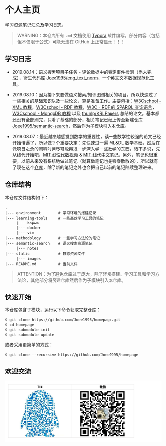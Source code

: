 # 个人主页
学习资源笔记汇总及学习日志。

> WARNING：本仓库所有 `.md` 文档使用 [Typora](<https://www.typora.io/>) 软件编写，部分内容（包括但不仅限于公式）可能无法在 GitHub 上正常显示！！！

## 学习日志

- 2019.08.14：语义搜索项目子任务 - 评论数据中的特定事件检测（尚未完成），衍生代码库 [Joee1995/eng_text_norm](<https://github.com/Joee1995/eng_text_norm>)，一个英文文本数据规范化工具。

- 2019.08.10：因为接下来要做语义搜索/知识图谱相关的项目，所以快速过了一些相关的基础知识以及一些论文，算是准备工作。主要包括：[W3Cschool - XML 教程](<https://www.w3cschool.cn/xml/?>)，[W3Cschool - RDF 教程](<https://www.w3cschool.cn/rdf/?>)，[W3C - RDF 的 SPARQL 查询语言](<https://www.w3.org/TR/rdf-sparql-query/>)，[W3Cschool - MongoDB 教程](<https://www.w3cschool.cn/mongodb/?>) 以及 [thunlp/KRLPapers](<https://github.com/thunlp/KRLPapers>) 总结的论文。基本都还没有全部刷完，只看了基础的部分，相关笔记已经上传至新建仓库 [Joee1995/semantic-search](<https://github.com/Joee1995/semantic-search>)，然后作为子模块引入本仓库。

- 2019.08.07：最近越来越感觉到数学的重要性，读一些数学性较强的论文已经开始懵逼了，所以做了个重要决定：先快速过一遍 ML&DL 数学基础，然后在做项目之余的闲暇时间尽可能再进一步深入学一些数学的东西。话不多说，先从线代开始吧，[MIT 线性代数视频](<http://open.163.com/special/opencourse/daishu.html>) & [MIT 线代中文笔记](<https://linalg.apachecn.org/#/>)。另外，笔记也很重要，以前从来没有系统地做过笔记（就算做笔记也是零零散散的），所以就有了现在这个[仓库](<https://github.com/Joee1995/homepage>)，除了新的笔记之外也会把自己以前的笔记陆续整理进来。

## 仓库结构

本仓库文件结构如下：

```
.
|--- environment        # 学习环境的搭建记录
|--- learning-tools     # 一些高效学习工具的笔记
     |--- bspwm
     |--- docker
     |--- vim
|--- methodology        # 一些学习方法论的笔记
|--- semantic-search    # 语义搜索资源笔记
     |--- notes
|--- static             # 静态资源文件
     |--- images
|--- README.md          # 当前文件
```

> ATTENTION：为了避免仓库过于庞大，除了环境搭建、学习工具和学习方法论，其他部分将另建仓库然后作为子模块引入本仓库。

## 快速开始

本仓库包含子模块，运行以下命令获取完整仓库：

```
$ git clone https://github.com/Joee1995/homepage.git
$ cd homepage
$ git submodule init
$ git submodule update
```

或者采用更简单的方式：

```
$ git clone --recursive https://github.com/Joee1995/homepage
```

## 欢迎交流

![communication-qr-code_36759691-a392-46c8-bd8f-e1c60ae58905](./static/images/communication-qr-code_36759691-a392-46c8-bd8f-e1c60ae58905.jpg)
